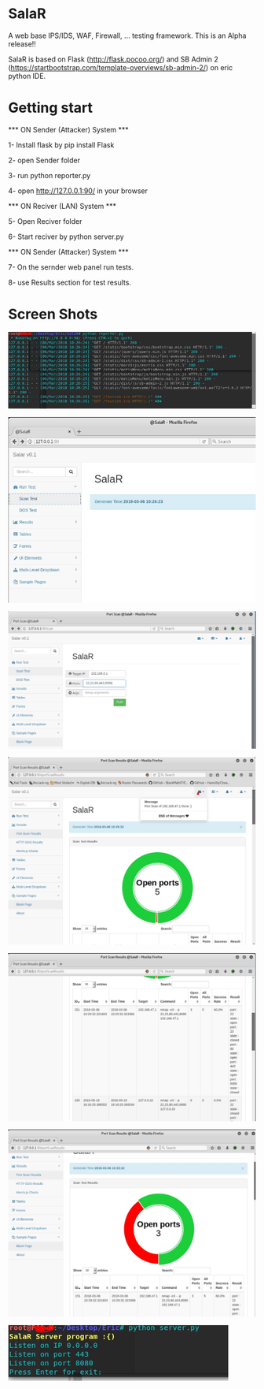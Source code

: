# SalaR
A web base IPS/IDS, WAF, Firewall, ... testing framework.
This is an Alpha release!!

SalaR is based on Flask (http://flask.pocoo.org/) and SB Admin 2 (https://startbootstrap.com/template-overviews/sb-admin-2/) on eric python IDE.


# Getting start

*** ON Sender (Attacker) System ***

1- Install flask by pip install Flask

2- open Sender folder 

3- run python reporter.py

4- open http://127.0.0.1:90/ in your browser

*** ON Reciver (LAN) System ***

5- Open Reciver folder

6- Start reciver by python server.py 

*** ON Sender (Attacker) System ***

7- On the sernder web panel run tests.

8- use Results section for test results.

# Screen Shots

![Alt text](https://raw.githubusercontent.com/Pouya47/SalaR/master/ScreenShots/01-webconsole.JPG)

![Alt text](https://raw.githubusercontent.com/Pouya47/SalaR/master/ScreenShots/02-web1.JPG)

![Alt text](https://raw.githubusercontent.com/Pouya47/SalaR/master/ScreenShots/03-ScanTest.JPG)

![Alt text](https://raw.githubusercontent.com/Pouya47/SalaR/master/ScreenShots/04-ScanResults.JPG)


![Alt text](https://raw.githubusercontent.com/Pouya47/SalaR/master/ScreenShots/05-results2.JPG)

![Alt text](https://raw.githubusercontent.com/Pouya47/SalaR/master/ScreenShots/05-results3.JPG)


![Alt text](https://raw.githubusercontent.com/Pouya47/SalaR/master/ScreenShots/06-Server.JPG)




